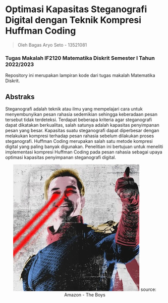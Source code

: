 # Optimasi Kapasitas Steganografi Digital dengan Teknik Kompresi Huffman Coding
> Oleh Bagas Aryo Seto - 13521081
### Tugas Makalah IF2120 Matematika Diskrit Semester I Tahun 2022/2023
Repository ini merupakan lampiran kode dari tugas makalah Matematika Diskrit.

## Abstraks
Steganografi adalah teknik atau ilmu yang mempelajari cara untuk menyembunyikan pesan rahasia sedemikian sehingga keberadaan pesan tersebut tidak terdeteksi. Terdapat beberapa kriteria agar steganografi dapat dikatakan berkualitas, salah satunya adalah kapasitas penyimpanan pesan yang besar. Kapasitas suatu steganografi dapat diperbesar dengan melakukan kompresi terhadap pesan rahasia sebelum dilakukan proses steganografi. Huffman Coding merupakan salah satu metode kompresi digital yang paling banyak digunakan. Penelitian ini bertujuan untuk meneliti implementasi kompresi Huffman Coding pada pesan rahasia sebagai upaya optimasi kapasitas penyimpanan steganografi digital.

<p align="center">
  <img src="config/sample2.png" />
  </b>
source: Amazon - The Boys
</p>
